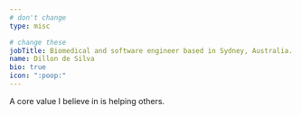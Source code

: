 ```yaml
---
# don't change
type: misc

# change these
jobTitle: Biomedical and software engineer based in Sydney, Australia.
name: Dillon de Silva
bio: true
icon: ":poop:"
---
```


A core value I believe in is helping others. 